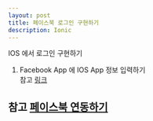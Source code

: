 ```yaml
---
layout: post
title: 페이스북 로그인 구현하기
description: Ionic
---
```




IOS 에서 로그인 구현하기


1. Facebook App 에 IOS App 정보 입력하기  
   참고 [링크](https://developers.facebook.com/docs/ios/getting-started/)

## 참고 [페이스북 연동하기](https://medium.freecodecamp.org/how-to-develop-a-great-facebook-login-flow-with-firebase-and-ionic-656a295c4fe9)
